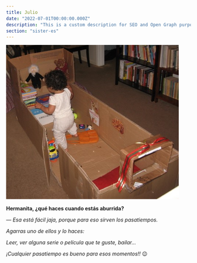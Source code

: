 ```yaml
---
title: Julio
date: "2022-07-01T00:00:00.000Z"
description: "This is a custom description for SEO and Open Graph purposes, rather than the default generated excerpt. Simply add a description field to the frontmatter."
section: "sister-es"
---
```


![PostImg](../images/jul22.jpg)

**Hermanita, ¿qué haces cuando estás aburrida?**

— *Esa está fácil jaja, porque para eso sirven los pasatiempos.*

*Agarras uno de ellos y lo haces:*

*Leer, ver alguna serie o película que te guste, bailar...*

*¡Cualquier pasatiempo es bueno para esos momentos!!* 😉
